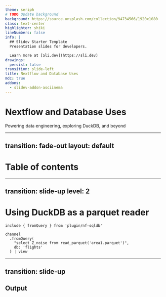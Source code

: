 ```yaml
---
theme: seriph
# TODO Update background
background: https://source.unsplash.com/collection/94734566/1920x1080
class: text-center
highlighter: shiki
lineNumbers: false
info: |
  ## Slidev Starter Template
  Presentation slides for developers.

  Learn more at [Sli.dev](https://sli.dev)
drawings:
  persist: false
transition: slide-left
title: Nextflow and Database Uses
mdc: true
addons:
  - slidev-addon-asciinema
---
```


# Nextflow and Database Uses

Powering data engineering, exploring DuckDB, and beyond

<!--
The last comment block of each slide will be treated as slide notes. It will be visible and editable in Presenter Mode along with the slide. [Read more in the docs](https://sli.dev/guide/syntax.html#notes)
-->

---
transition: fade-out
layout: default
---

# Table of contents


<Toc minDepth="2"></Toc>


---
transition: slide-up
level: 2
---

# Using DuckDB as a parquet reader

```nextflow{all|5}
include { fromQuery } from 'plugin/nf-sqldb'

channel
  .fromQuery(
    "select Z_noise from read_parquet('area1.parquet')", 
    db: 'flights'
  ) | view
```

---
transition: slide-up
---

## Output

```console
```
